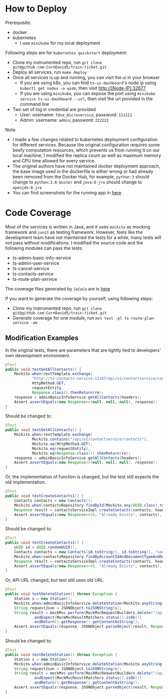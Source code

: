 # How to Deploy
Prerequisite:
- docker
- kubernetes
    - I use `minikube` for my local deployment

Following steps are for `kubernetes quickstart` deployment:
- Clone my instrumented repo, run `git clone git@github.com:CornDavid5/train-ticket.git`
- Deploy all services, run `make deploy`
- Once all services is up and running, you can visit the ui in your browser
    - If you are using k8s, you can find `ts-ui-dashboard`'s node ip using `kubectl get nodes -o wide`, then visit [http://[Node-IP]:32677]()
    - If you are using `minikube`, you can expose the port using `minikube service ts-ui-dashboard --url`, then visit the url provided in the command line
- Two set of log in credential are provided
    - User: username: `fdse_microservice`, password: `111111`
    - Admin: username: `admin`, password: `222222`

Note:
- I made a few changes related to kubernetes deployment configuration for different services. Because the original configuration requires some beefy computation resources, which prevents us from running it on our local machine, I modified the replica count as well as maximum memory and CPU time allowed for every service.
- The original authors have not maintained docker deployment approach, the base image used in the dockerfile is either wrong or had already been removed from the Docker Hub, for example, `python:3` should change to `python:3.8-buster` and `java:8-jre` should change to `openjdk:8-jre`
- You can find screenshots for the running app in [here](./resources/screenshot/)

# Code Coverage
Most of the services is written in Java, and it uses `mockito` as mocking framework and `junit` as testing framework. However, feels like the development team have not maintained the tests for a while, many tests will not pass without modifications. I modified the source code and the following modules can pass the tests:
- ts-admin-basic-info-service
- ts-admin-user-service
- ts-cancel-service
- ts-contacts-service
- ts-route-plan-service

The coverage files generated by `JaCoCo` are in [here](./coverage/)

If you want to generate the coverage by yourself, using following steps:
- Clone my instrumented repo, run `git clone git@github.com:CornDavid5/train-ticket.git`
- Generate coverage for one module, run `mvn test -pl ts-route-plan-service -am`

## Modification Examples
In the original tests, there are parameters that are tightly tied to developers' own development environment.
``` java
@Test
public void testGetAllContacts() {
    Mockito.when(restTemplate.exchange(
            "http://ts-contacts-service:12347/api/v1/contactservice/contacts",
            HttpMethod.GET,
            requestEntity,
            Response.class)).thenReturn(re);
    response = adminBasicInfoService.getAllContacts(headers);
    Assert.assertEquals(new Response<>(null, null, null), response);
}
```

Should be changed to:

``` java
@Test
public void testGetAllContacts() {
    Mockito.when(restTemplate.exchange(
            Mockito.contains("/api/v1/contactservice/contacts"),
            Mockito.eq(HttpMethod.GET),
            Mockito.eq(requestEntity),
            Mockito.eq(Response.class))).thenReturn(re);
    response = adminBasicInfoService.getAllContacts(headers);
    Assert.assertEquals(new Response<>(null, null, null), response);
}
```

Or, the implementation of function is changed, but the test still expects the old implementation.

``` java
@Test
public void testCreateContacts1() {
    Contacts contacts = new Contacts();
    Mockito.when(contactsRepository.findById(Mockito.any(UUID.class).toString())).thenReturn(Optional.of(contacts));
    Response result = contactsServiceImpl.createContacts(contacts, headers);
    Assert.assertEquals(new Response<>(0, "Already Exists", contacts), result);
}
```

Should be changed to:

``` java
@Test
public void testCreateContacts1() {
    UUID id = UUID.randomUUID();
    Contacts contacts = new Contacts(id.toString(), id.toString(), "name", 1, "12", "10001");
    Mockito.when(contactsRepository.findByAccountIdAndDocumentTypeAndDocumentType(id.toString(), "12", 1)).thenReturn(contacts);
    Response result = contactsServiceImpl.createContacts(contacts, headers);
    Assert.assertEquals(new Response<>(0, "Already Exists", contacts), result);
}
```

Or, API URL changed, but test still uses old URL.

``` java
@Test
public void testDeleteStation() throws Exception {
    Station s = new Station();
    Mockito.when(adminBasicInfoService.deleteStation(Mockito.anyString(), Mockito.any(HttpHeaders.class))).thenReturn(response);
    String requestJson = JSONObject.toJSONString(s);
    String result = mockMvc.perform(MockMvcRequestBuilders.delete("/api/v1/adminbasicservice/adminbasic/stations").contentType(MediaType.APPLICATION_JSON).content(requestJson))
            .andExpect(MockMvcResultMatchers.status().isOk())
            .andReturn().getResponse().getContentAsString();
    Assert.assertEquals(response, JSONObject.parseObject(result, Response.class));
}
```

Should be changed to:

``` java
@Test
public void testDeleteStation() throws Exception {
    Station s = new Station();
    Mockito.when(adminBasicInfoService.deleteStation(Mockito.anyString(), Mockito.any(HttpHeaders.class))).thenReturn(response);
    String requestJson = JSONObject.toJSONString(s);
    String result = mockMvc.perform(MockMvcRequestBuilders.delete("/api/v1/adminbasicservice/adminbasic/stations/id").contentType(MediaType.APPLICATION_JSON).content(requestJson))
            .andExpect(MockMvcResultMatchers.status().isOk())
            .andReturn().getResponse().getContentAsString();
    Assert.assertEquals(response, JSONObject.parseObject(result, Response.class));
}
```

